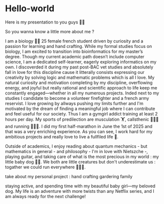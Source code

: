 # Hello-world
Here is my presentation to you guys 🤎✨

So you wanna know a little more about me ?

  I am a biology 🔬🧬 25 female french student driven by curiosity and a passion for learning and hand crafting. While my formal studies focus on biology, I am excited to transition into bioinformatics for my master’s degree. Though my current academic path doesn’t include computer science, I am a dedicated self-learner, eagerly exploring informatics on my own. I discoverded it during my past post-BAC vet studies and absolutely fall in love for this discipline cause it litterally consists expressing our creativity by solving logic and mathematic problems which is all I love. 
  My natural curiosity and motivation completing by my discipline, overflowing energy, and joyful but really rational and scientific approach to life keep me constantly engaged—whether in all my numerous projects. Inded next to my studies I candidate to become a volunteer firefighter and a french army reservist. I love growing by allways pushing my limits further and I'm motivated by the dream of finding a meaningful job where I can contribute and feel useful for our society. Thus I am a gymgirl addict training at least 2 hours per day. My sports of predilection are musculation 🏋️, callsthenic 🤸🏼‍♀️ and running 🏃🏼‍♀️. I did my first half-marathon in June the 1st of 2025 and that was a very enriching experience. 
  As you can see, I work hard for my ambitious projects and really love to live a fullfiled life 🤎. 

  Outside of academics, I enjoy reading about quantum mechanics - but mathematics in general - and philosophy - I'm in love with Nietszche -, playing guitar, and taking care of what is the most precious in my world : my little baby dog 🐶🤎. We both are little creatures but don't underestimate us : togather we could run everywhere 💪🏼✨. 


take about my personal project : hand crafting gardering family
  
  staying active, and spending time with my beautiful baby girl—my beloved dog. My life is an adventure with more twists than any Netflix series, and I am always ready for the next challenge!
